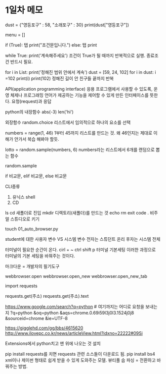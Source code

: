 # 1일차 메모

dust = {"영등포구" : 58, "소래포구" : 30}
print(dust["영등포구"])

menu = []

if (True):
탭   print("조건문입니다.")
else:
탭   print

while True:
	print('계속해주세요')
조건이 True가 될 때까지 반복적으로 실행. 종료조건 반드시 필요.

for i in List:
	print('정해진 범위 안에서 계속')
dust = [59, 24, 102]
for i in dust: i =102
print(i)	print(102)
정해진 길이 안 친구들 끝까지 반복

API(application programming interface)
응용 프로그램에서 사용할 수 있도록, 운영 체제나 프로그래밍 언어가 제공하는 기능을 제어할 수 있게 만든 인터페이스를 뜻한다.
요청(request)과 응답

python의 내장함수
abs(-3)
len('hi')

외장함수
random.choice
리스트에서 임의적으로 하나의 요소를 선택

numbers = range(1, 46)
1부터 45까지 리스트를 만드는 것. 왜 46인지는 제대로 이해가 안가서 복습 해봐야 할듯.

lotto = random.sample(numbers, 6)
numbers라는 리스트에서 6개를 랜덤으로 뽑는 함수

random.sample

if 비교문, elif 비교문, else 비교문

CLI종류
1. 유닉스 shell
2. CD

ls
cd 새폴더로 진입
mkdir 디렉토리(새폴더)를 만드는 것
echo
rm
exit
code . 비주얼 스튜디오로 키기

touch 01_auto_browser.py

student에 대한 사용자 변수 VS 시스템 변수
전자는 스튜던트 온리 후자는 시스템 전체

터미널이 필요한 순간이 온다.
cirl + ~
ctrl shift p 터미널 기본세팅 이러한 과정으로 터미널의 기본 세팅을 바꿔주는 것이다.

마크다운 = 개발자의 필기도구

webbrowser.open
webbrowser.open_new
webbrowser.open_new_tab

import requests

requests.get(주소)
requests.get(주소).text

https://www.google.com/search?q=python # 여기까지는 어디로 요청을 보내는지
?q=python
&oq=python
&aqs=chrome.0.69i59l3j0l3.1524j0j8
&sourceid=chrome
&ie=UTF-8

https://gigglehd.com/gg/bbs/4615620
http://www.ilovepc.co.kr/news/articleView.html?idxno=22222#09Si

Extensions에서 python치고 맨 위에 나오는 것 설치

pip install requests를 치면 requests 관련 소스들이 다운로드 됨.
pip install bs4       xml이나 제이썬 형태로 쉽게 받을 수 있게 도와주는 모델.
뷰티풀 숩
파싱 = 전환하고 바꿔주는 방법.